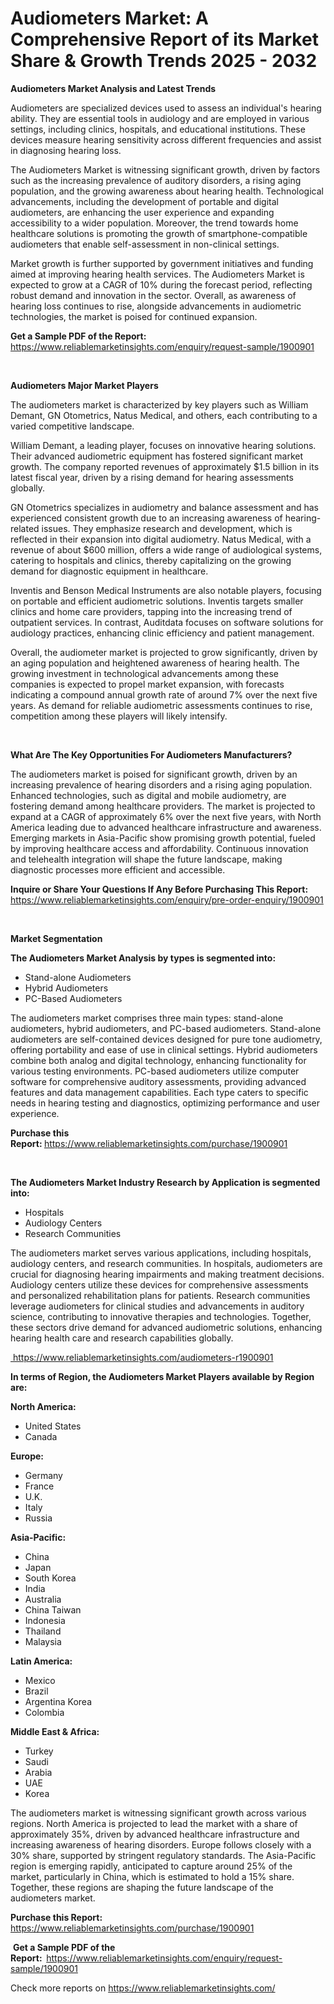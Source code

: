 <p><h1>Audiometers Market: A Comprehensive Report of its Market Share & Growth Trends 2025 - 2032</h1></p><p><strong>Audiometers Market Analysis and Latest Trends</strong></p>
<p><p>Audiometers are specialized devices used to assess an individual's hearing ability. They are essential tools in audiology and are employed in various settings, including clinics, hospitals, and educational institutions. These devices measure hearing sensitivity across different frequencies and assist in diagnosing hearing loss.</p><p>The Audiometers Market is witnessing significant growth, driven by factors such as the increasing prevalence of auditory disorders, a rising aging population, and the growing awareness about hearing health. Technological advancements, including the development of portable and digital audiometers, are enhancing the user experience and expanding accessibility to a wider population. Moreover, the trend towards home healthcare solutions is promoting the growth of smartphone-compatible audiometers that enable self-assessment in non-clinical settings.</p><p>Market growth is further supported by government initiatives and funding aimed at improving hearing health services. The Audiometers Market is expected to grow at a CAGR of 10% during the forecast period, reflecting robust demand and innovation in the sector. Overall, as awareness of hearing loss continues to rise, alongside advancements in audiometric technologies, the market is poised for continued expansion.</p></p>
<p><strong>Get a Sample PDF of the Report:&nbsp;</strong> <a href="https://www.reliablemarketinsights.com/enquiry/request-sample/1900901?utm_campaign=2647&utm_medium=2&utm_source=Github&utm_content=ia&utm_term=04032025&utm_id=audiometers">https://www.reliablemarketinsights.com/enquiry/request-sample/1900901</a></p>
<p>&nbsp;</p>
<p><strong>Audiometers Major Market Players</strong></p>
<p><p>The audiometers market is characterized by key players such as William Demant, GN Otometrics, Natus Medical, and others, each contributing to a varied competitive landscape. </p><p>William Demant, a leading player, focuses on innovative hearing solutions. Their advanced audiometric equipment has fostered significant market growth. The company reported revenues of approximately $1.5 billion in its latest fiscal year, driven by a rising demand for hearing assessments globally.</p><p>GN Otometrics specializes in audiometry and balance assessment and has experienced consistent growth due to an increasing awareness of hearing-related issues. They emphasize research and development, which is reflected in their expansion into digital audiometry. Natus Medical, with a revenue of about $600 million, offers a wide range of audiological systems, catering to hospitals and clinics, thereby capitalizing on the growing demand for diagnostic equipment in healthcare.</p><p>Inventis and Benson Medical Instruments are also notable players, focusing on portable and efficient audiometric solutions. Inventis targets smaller clinics and home care providers, tapping into the increasing trend of outpatient services. In contrast, Auditdata focuses on software solutions for audiology practices, enhancing clinic efficiency and patient management.</p><p>Overall, the audiometer market is projected to grow significantly, driven by an aging population and heightened awareness of hearing health. The growing investment in technological advancements among these companies is expected to propel market expansion, with forecasts indicating a compound annual growth rate of around 7% over the next five years. As demand for reliable audiometric assessments continues to rise, competition among these players will likely intensify.</p></p>
<p>&nbsp;</p>
<p><strong>What Are The Key Opportunities For Audiometers Manufacturers?</strong></p>
<p><p>The audiometers market is poised for significant growth, driven by an increasing prevalence of hearing disorders and a rising aging population. Enhanced technologies, such as digital and mobile audiometry, are fostering demand among healthcare providers. The market is projected to expand at a CAGR of approximately 6% over the next five years, with North America leading due to advanced healthcare infrastructure and awareness. Emerging markets in Asia-Pacific show promising growth potential, fueled by improving healthcare access and affordability. Continuous innovation and telehealth integration will shape the future landscape, making diagnostic processes more efficient and accessible.</p></p>
<p><strong>Inquire or Share Your Questions If Any Before Purchasing This Report:</strong> <a href="https://www.reliablemarketinsights.com/enquiry/pre-order-enquiry/1900901?utm_campaign=2647&utm_medium=2&utm_source=Github&utm_content=ia&utm_term=04032025&utm_id=audiometers">https://www.reliablemarketinsights.com/enquiry/pre-order-enquiry/1900901</a></p>
<p>&nbsp;</p>
<p><strong>Market Segmentation</strong></p>
<p><strong>The Audiometers Market Analysis by types is segmented into:</strong></p>
<p><ul><li>Stand-alone Audiometers</li><li>Hybrid Audiometers</li><li>PC-Based Audiometers</li></ul></p>
<p><p>The audiometers market comprises three main types: stand-alone audiometers, hybrid audiometers, and PC-based audiometers. Stand-alone audiometers are self-contained devices designed for pure tone audiometry, offering portability and ease of use in clinical settings. Hybrid audiometers combine both analog and digital technology, enhancing functionality for various testing environments. PC-based audiometers utilize computer software for comprehensive auditory assessments, providing advanced features and data management capabilities. Each type caters to specific needs in hearing testing and diagnostics, optimizing performance and user experience.</p></p>
<p><strong>Purchase this Report:&nbsp;</strong><a href="https://www.reliablemarketinsights.com/purchase/1900901?utm_campaign=2647&utm_medium=2&utm_source=Github&utm_content=ia&utm_term=04032025&utm_id=audiometers">https://www.reliablemarketinsights.com/purchase/1900901</a></p>
<p>&nbsp;</p>
<p><strong>The Audiometers Market Industry Research by Application is segmented into:</strong></p>
<p><ul><li>Hospitals</li><li>Audiology Centers</li><li>Research Communities</li></ul></p>
<p><p>The audiometers market serves various applications, including hospitals, audiology centers, and research communities. In hospitals, audiometers are crucial for diagnosing hearing impairments and making treatment decisions. Audiology centers utilize these devices for comprehensive assessments and personalized rehabilitation plans for patients. Research communities leverage audiometers for clinical studies and advancements in auditory science, contributing to innovative therapies and technologies. Together, these sectors drive demand for advanced audiometric solutions, enhancing hearing health care and research capabilities globally.</p></p>
<p><a href="https://www.reliablemarketinsights.com/audiometers-r1900901?utm_campaign=2647&utm_medium=2&utm_source=Github&utm_content=ia&utm_term=04032025&utm_id=audiometers">&nbsp;https://www.reliablemarketinsights.com/audiometers-r1900901</a></p>
<p><strong>In terms of Region, the Audiometers Market Players available by Region are:</strong></p>
<p>
    <p> <strong> North America: </strong>
        <ul>
            <li>United States</li>
            <li>Canada</li>
        </ul>
        </p> 
    <p> <strong> Europe: </strong>
        <ul>
            <li>Germany</li>
            <li>France</li>
            <li>U.K.</li>
            <li>Italy</li>
            <li>Russia</li>
        </ul>
        </p> 
    <p> <strong> Asia-Pacific: </strong>
        <ul>
            <li>China</li>
            <li>Japan</li>
            <li>South Korea</li>
            <li>India</li>
            <li>Australia</li>
            <li>China Taiwan</li>
            <li>Indonesia</li>
            <li>Thailand</li>
            <li>Malaysia</li>
        </ul>
        </p> 
    <p> <strong> Latin America: </strong>
        <ul>
            <li>Mexico</li>
            <li>Brazil</li>
            <li>Argentina Korea</li>
            <li>Colombia</li>
        </ul>
        </p> 
    <p> <strong> Middle East & Africa: </strong>
        <ul>
            <li>Turkey</li>
            <li>Saudi</li>
            <li>Arabia</li>
            <li>UAE</li>
            <li>Korea</li>
        </ul>
    </p>
    </p>
<p><p>The audiometers market is witnessing significant growth across various regions. North America is projected to lead the market with a share of approximately 35%, driven by advanced healthcare infrastructure and increasing awareness of hearing disorders. Europe follows closely with a 30% share, supported by stringent regulatory standards. The Asia-Pacific region is emerging rapidly, anticipated to capture around 25% of the market, particularly in China, which is estimated to hold a 15% share. Together, these regions are shaping the future landscape of the audiometers market.</p></p>
<p><strong>Purchase this Report: </strong><a href="https://www.reliablemarketinsights.com/purchase/1900901?utm_campaign=2647&utm_medium=2&utm_source=Github&utm_content=ia&utm_term=04032025&utm_id=audiometers">https://www.reliablemarketinsights.com/purchase/1900901</a></p>
<p>&nbsp;<strong>Get a Sample PDF of the Report:&nbsp;&nbsp;</strong><a href="https://www.reliablemarketinsights.com/enquiry/request-sample/1900901?utm_campaign=2647&utm_medium=2&utm_source=Github&utm_content=ia&utm_term=04032025&utm_id=audiometers">https://www.reliablemarketinsights.com/enquiry/request-sample/1900901</a></p>
<p><strong></strong></p>
<p>Check more reports on <a href="https://www.reliablemarketinsights.com/?utm_campaign=2647&utm_medium=2&utm_source=Github&utm_content=ia&utm_term=04032025&utm_id=audiometers">https://www.reliablemarketinsights.com/</a></p>